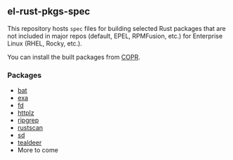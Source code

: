 ## el-rust-pkgs-spec

This repository hosts `spec` files for building selected Rust packages
that are not included in major repos (default, EPEL, RPMFusion, etc.)
for Enterprise Linux (RHEL, Rocky, etc.).

You can install the built packages from [COPR](https://copr.fedorainfracloud.org/coprs/cyqsimon/el-rust-pkgs).

### Packages

- [bat](https://github.com/sharkdp/bat)
- [exa](https://github.com/ogham/exa)
- [fd](https://github.com/sharkdp/fd)
- [httplz](https://github.com/thecoshman/http)
- [ripgrep](https://github.com/BurntSushi/ripgrep)
- [rustscan](https://github.com/RustScan/RustScan)
- [sd](https://github.com/chmln/sd)
- [tealdeer](https://github.com/dbrgn/tealdeer)
- More to come

